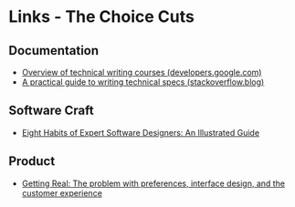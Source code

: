 # Links - The Choice Cuts

## Documentation
* [Overview of technical writing courses (developers.google.com)](https://developers.google.com/tech-writing/overview)
* [A practical guide to writing technical specs (stackoverflow.blog)](https://stackoverflow.blog/2020/04/06/a-practical-guide-to-writing-technical-specs/)

## Software Craft
* [Eight Habits of Expert Software Designers: An Illustrated Guide](https://thereader.mitpress.mit.edu/habits-of-expert-software-designers/)

## Product
* [Getting Real: The problem with preferences, interface design, and the customer experience](https://signalvnoise.com/archives2/getting_real_the_problem_with_preferences_interface_design_and_the_customer_experience.php)
